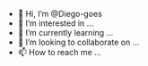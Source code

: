 - 👋 Hi, I’m @Diego-goes
- 👀 I’m interested in ...
- 🌱 I’m currently learning ...
- 💞️ I’m looking to collaborate on ...
- 📫 How to reach me ...

<!---
Diego-goes/Diego-goes is a ✨ special ✨ repository because its `README.md` (this file) appears on your GitHub profile.
You can click the Preview link to take a look at your changes.
--->
